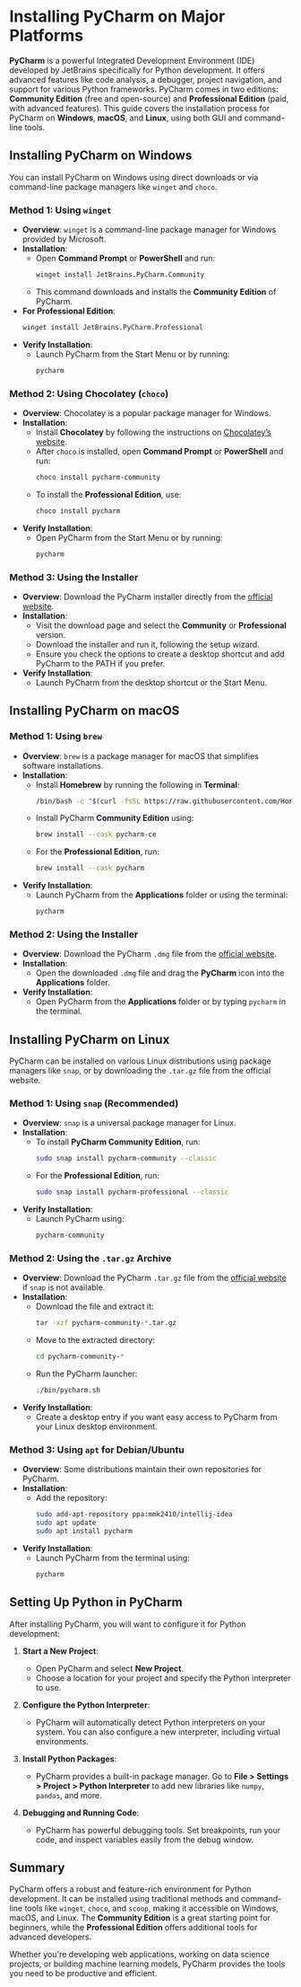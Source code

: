 # Installing PyCharm on Major Platforms

**PyCharm** is a powerful Integrated Development Environment (IDE) developed by JetBrains specifically for Python development. It offers advanced features like code analysis, a debugger, project navigation, and support for various Python frameworks. PyCharm comes in two editions: **Community Edition** (free and open-source) and **Professional Edition** (paid, with advanced features). This guide covers the installation process for PyCharm on **Windows**, **macOS**, and **Linux**, using both GUI and command-line tools.

## Installing PyCharm on Windows

You can install PyCharm on Windows using direct downloads or via command-line package managers like `winget` and `choco`.

### Method 1: Using `winget`

   - **Overview**: `winget` is a command-line package manager for Windows provided by Microsoft.
   - **Installation**:
     - Open **Command Prompt** or **PowerShell** and run:
       ```bash
       winget install JetBrains.PyCharm.Community
       ```
     - This command downloads and installs the **Community Edition** of PyCharm.
   - **For Professional Edition**:
     ```bash
     winget install JetBrains.PyCharm.Professional
     ```
   - **Verify Installation**:
     - Launch PyCharm from the Start Menu or by running:
       ```bash
       pycharm
       ```

### Method 2: Using Chocolatey (`choco`)

   - **Overview**: Chocolatey is a popular package manager for Windows.
   - **Installation**:
     - Install **Chocolatey** by following the instructions on [Chocolatey’s website](https://chocolatey.org/install).
     - After `choco` is installed, open **Command Prompt** or **PowerShell** and run:
       ```bash
       choco install pycharm-community
       ```
     - To install the **Professional Edition**, use:
       ```bash
       choco install pycharm
       ```
   - **Verify Installation**:
     - Open PyCharm from the Start Menu or by running:
       ```bash
       pycharm
       ```

### Method 3: Using the Installer

   - **Overview**: Download the PyCharm installer directly from the [official website](https://www.jetbrains.com/pycharm/download).
   - **Installation**:
     - Visit the download page and select the **Community** or **Professional** version.
     - Download the installer and run it, following the setup wizard.
     - Ensure you check the options to create a desktop shortcut and add PyCharm to the PATH if you prefer.
   - **Verify Installation**:
     - Launch PyCharm from the desktop shortcut or the Start Menu.

## Installing PyCharm on macOS

### Method 1: Using `brew`

   - **Overview**: `brew` is a package manager for macOS that simplifies software installations.
   - **Installation**:
     - Install **Homebrew** by running the following in **Terminal**:
       ```bash
       /bin/bash -c "$(curl -fsSL https://raw.githubusercontent.com/Homebrew/install/HEAD/install.sh)"
       ```
     - Install PyCharm **Community Edition** using:
       ```bash
       brew install --cask pycharm-ce
       ```
     - For the **Professional Edition**, run:
       ```bash
       brew install --cask pycharm
       ```
   - **Verify Installation**:
     - Launch PyCharm from the **Applications** folder or using the terminal:
       ```bash
       pycharm
       ```

### Method 2: Using the Installer

   - **Overview**: Download the PyCharm `.dmg` file from the [official website](https://www.jetbrains.com/pycharm/download).
   - **Installation**:
     - Open the downloaded `.dmg` file and drag the **PyCharm** icon into the **Applications** folder.
   - **Verify Installation**:
     - Open PyCharm from the **Applications** folder or by typing `pycharm` in the terminal.

## Installing PyCharm on Linux

PyCharm can be installed on various Linux distributions using package managers like `snap`, or by downloading the `.tar.gz` file from the official website.

### Method 1: Using `snap` (Recommended)

   - **Overview**: `snap` is a universal package manager for Linux.
   - **Installation**:
     - To install **PyCharm Community Edition**, run:
       ```bash
       sudo snap install pycharm-community --classic
       ```
     - For the **Professional Edition**, run:
       ```bash
       sudo snap install pycharm-professional --classic
       ```
   - **Verify Installation**:
     - Launch PyCharm using:
       ```bash
       pycharm-community
       ```

### Method 2: Using the `.tar.gz` Archive

   - **Overview**: Download the PyCharm `.tar.gz` file from the [official website](https://www.jetbrains.com/pycharm/download) if `snap` is not available.
   - **Installation**:
     - Download the file and extract it:
       ```bash
       tar -xzf pycharm-community-*.tar.gz
       ```
     - Move to the extracted directory:
       ```bash
       cd pycharm-community-*
       ```
     - Run the PyCharm launcher:
       ```bash
       ./bin/pycharm.sh
       ```
   - **Verify Installation**:
     - Create a desktop entry if you want easy access to PyCharm from your Linux desktop environment.

### Method 3: Using `apt` for Debian/Ubuntu

   - **Overview**: Some distributions maintain their own repositories for PyCharm.
   - **Installation**:
     - Add the repository:
       ```bash
       sudo add-apt-repository ppa:mmk2410/intellij-idea
       sudo apt update
       sudo apt install pycharm
       ```
   - **Verify Installation**:
     - Launch PyCharm from the terminal using:
       ```bash
       pycharm
       ```

## Setting Up Python in PyCharm

After installing PyCharm, you will want to configure it for Python development:

1. **Start a New Project**:
   - Open PyCharm and select **New Project**.
   - Choose a location for your project and specify the Python interpreter to use.

2. **Configure the Python Interpreter**:
   - PyCharm will automatically detect Python interpreters on your system. You can also configure a new interpreter, including virtual environments.

3. **Install Python Packages**:
   - PyCharm provides a built-in package manager. Go to **File > Settings > Project > Python Interpreter** to add new libraries like `numpy`, `pandas`, and more.

4. **Debugging and Running Code**:
   - PyCharm has powerful debugging tools. Set breakpoints, run your code, and inspect variables easily from the debug window.

## Summary

PyCharm offers a robust and feature-rich environment for Python development. It can be installed using traditional methods and command-line tools like `winget`, `choco`, and `scoop`, making it accessible on Windows, macOS, and Linux. The **Community Edition** is a great starting point for beginners, while the **Professional Edition** offers additional tools for advanced developers.

Whether you're developing web applications, working on data science projects, or building machine learning models, PyCharm provides the tools you need to be productive and efficient.